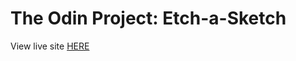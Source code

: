 # The Odin Project: Etch-a-Sketch

View live site [HERE](https://xxnoc.github.io/odin-etch-a-sketch)

